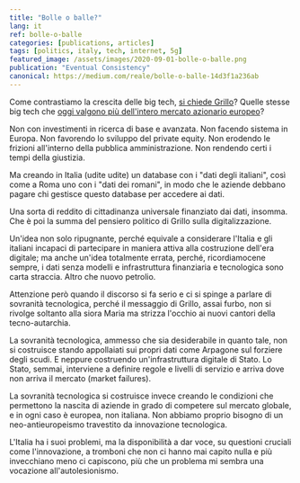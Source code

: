 ```yaml
---
title: "Bolle o balle?"
lang: it
ref: bolle-o-balle
categories: [publications, articles]
tags: [politics, italy, tech, internet, 5g]
featured_image: /assets/images/2020-09-01-bolle-o-balle.png
publication: "Eventual Consistency"
canonical: https://medium.com/reale/bolle-o-balle-14d3f1a236ab
---
```


Come contrastiamo la crescita delle big tech, [si chiede Grillo](https://www.open.online/2020/09/01/beppe-grillo-rete-unica-5g-tecnologia-paura-mega-aziende/)? Quelle stesse big tech che [oggi valgono più dell'intero mercato azionario europeo](https://www.forbes.com/sites/sergeiklebnikov/2020/08/28/us-tech-stocks-are-now-worth-more-than-9-trillion-eclipsing-the-entire-european-stock-market/)?

Non con investimenti in ricerca di base e avanzata. Non facendo sistema in Europa. Non favorendo lo sviluppo del private equity. Non erodendo le frizioni all'interno della pubblica amministrazione. Non rendendo certi i tempi della giustizia.

Ma creando in Italia (udite udite) un database con i "dati degli italiani", così come a Roma uno con i "dati dei romani", in modo che le aziende debbano pagare chi gestisce questo database per accedere ai dati.

Una sorta di reddito di cittadinanza universale finanziato dai dati, insomma. Che è poi la summa del pensiero politico di Grillo sulla digitalizzazione.

Un'idea non solo ripugnante, perché equivale a considerare l'Italia e gli italiani incapaci di partecipare in maniera attiva alla costruzione dell'era digitale; ma anche un'idea totalmente errata, perché, ricordiamocene sempre, i dati senza modelli e infrastruttura finanziaria e tecnologica sono carta straccia. Altro che nuovo petrolio.

Attenzione però quando il discorso si fa serio e ci si spinge a parlare di sovranità tecnologica, perché il messaggio di Grillo, assai furbo, non si rivolge soltanto alla siora Maria ma strizza l'occhio ai nuovi cantori della tecno-autarchia.

La sovranità tecnologica, ammesso che sia desiderabile in quanto tale, non si costruisce stando appollaiati sui propri dati come Arpagone sul forziere degli scudi. E neppure costruendo un'infrastruttura digitale di Stato. Lo Stato, semmai, interviene a definire regole e livelli di servizio e arriva dove non arriva il mercato (market failures).

La sovranità tecnologica si costruisce invece creando le condizioni che permettono la nascita di aziende in grado di competere sul mercato globale, e in ogni caso è europea, non italiana. Non abbiamo proprio bisogno di un neo-antieuropeismo travestito da innovazione tecnologica.

L'Italia ha i suoi problemi, ma la disponibilità a dar voce, su questioni cruciali come l'innovazione, a tromboni che non ci hanno mai capito nulla e più invecchiano meno ci capiscono, più che un problema mi sembra una vocazione all'autolesionismo.

